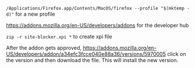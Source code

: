 `/Applications/Firefox.app/Contents/MacOS/firefox --profile "$(mktemp -d)"`
for a new profile

https://addons.mozilla.org/en-US/developers/addons
for the developer hub

`zip -r site-blocker.xpi *`
to create xpi file

After the addon gets approved, https://addons.mozilla.org/en-US/developers/addon/a34efc3fcce040e88a36/versions/5970005 click on the version and then download the file. This will install the new version.
